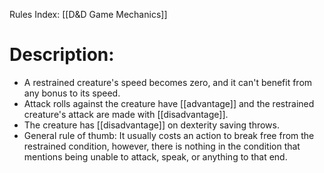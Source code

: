 Rules Index: [[D&D Game Mechanics]]
# Description:
 -  A restrained creature's speed becomes zero, and it can't benefit from any bonus to its speed.
 -  Attack rolls against the creature have [[advantage]] and the restrained creature's attack are made with [[disadvantage]]. 
 -  The creature has [[disadvantage]] on dexterity saving throws. 
 -  General rule of thumb: It usually costs an action to break free from the restrained condition, however, there is nothing in the condition that mentions being unable to attack, speak, or anything to that end.